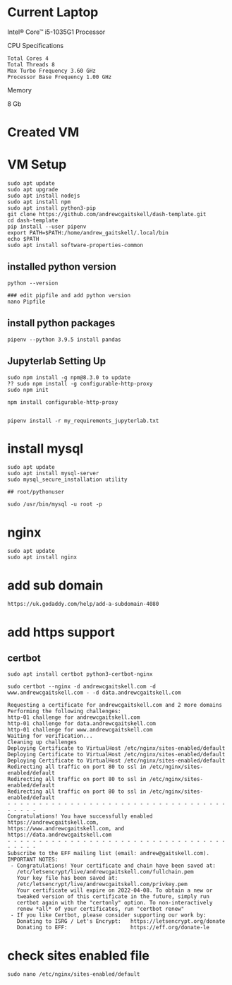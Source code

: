 # Current Laptop

Intel® Core™ i5-1035G1 Processor

CPU Specifications

    Total Cores 4
    Total Threads 8
    Max Turbo Frequency 3.60 GHz
    Processor Base Frequency 1.00 GHz
    
Memory

  8 Gb
  
# Created VM

# VM Setup

    sudo apt update
    sudo apt upgrade
    sudo apt install nodejs
    sudo apt install npm
    sudo apt install python3-pip
    git clone https://github.com/andrewcgaitskell/dash-template.git
    cd dash-template
    pip install --user pipenv
    export PATH=$PATH:/home/andrew_gaitskell/.local/bin
    echo $PATH
    sudo apt install software-properties-common
    
## installed python version

    python --version
    
    ### edit pipfile and add python version
    nano Pipfile
    
## install python packages

    pipenv --python 3.9.5 install pandas
    
## Jupyterlab Setting Up

    sudo npm install -g npm@8.3.0 to update
    ?? sudo npm install -g configurable-http-proxy
    sudo npm init
  
    npm install configurable-http-proxy

  
    pipenv install -r my_requirements_jupyterlab.txt
  
  
# install mysql

    sudo apt update
    sudo apt install mysql-server
    sudo mysql_secure_installation utility
    
    ## root/pythonuser
    
    sudo /usr/bin/mysql -u root -p

# nginx

    sudo apt update
    sudo apt install nginx
    
# add sub domain

    https://uk.godaddy.com/help/add-a-subdomain-4080
    

# add https support

## certbot

    sudo apt install certbot python3-certbot-nginx

    sudo certbot --nginx -d andrewcgaitskell.com -d www.andrewcgaitskell.com - -d data.andrewcgaitskell.com

    Requesting a certificate for andrewcgaitskell.com and 2 more domains
    Performing the following challenges:
    http-01 challenge for andrewcgaitskell.com
    http-01 challenge for data.andrewcgaitskell.com
    http-01 challenge for www.andrewcgaitskell.com
    Waiting for verification...
    Cleaning up challenges
    Deploying Certificate to VirtualHost /etc/nginx/sites-enabled/default
    Deploying Certificate to VirtualHost /etc/nginx/sites-enabled/default
    Deploying Certificate to VirtualHost /etc/nginx/sites-enabled/default
    Redirecting all traffic on port 80 to ssl in /etc/nginx/sites-enabled/default
    Redirecting all traffic on port 80 to ssl in /etc/nginx/sites-enabled/default
    Redirecting all traffic on port 80 to ssl in /etc/nginx/sites-enabled/default
    - - - - - - - - - - - - - - - - - - - - - - - - - - - - - - - - - - - - - - - -
    Congratulations! You have successfully enabled https://andrewcgaitskell.com,
    https://www.andrewcgaitskell.com, and https://data.andrewcgaitskell.com
    - - - - - - - - - - - - - - - - - - - - - - - - - - - - - - - - - - - - - - - -
    Subscribe to the EFF mailing list (email: andrew@gaitskell.com).
    IMPORTANT NOTES:                                                                                                   
     - Congratulations! Your certificate and chain have been saved at:                                                 
       /etc/letsencrypt/live/andrewcgaitskell.com/fullchain.pem
       Your key file has been saved at:
       /etc/letsencrypt/live/andrewcgaitskell.com/privkey.pem
       Your certificate will expire on 2022-04-08. To obtain a new or
       tweaked version of this certificate in the future, simply run
       certbot again with the "certonly" option. To non-interactively
       renew *all* of your certificates, run "certbot renew"
     - If you like Certbot, please consider supporting our work by:
       Donating to ISRG / Let's Encrypt:   https://letsencrypt.org/donate
       Donating to EFF:                    https://eff.org/donate-le

# check sites enabled file

    sudo nano /etc/nginx/sites-enabled/default



